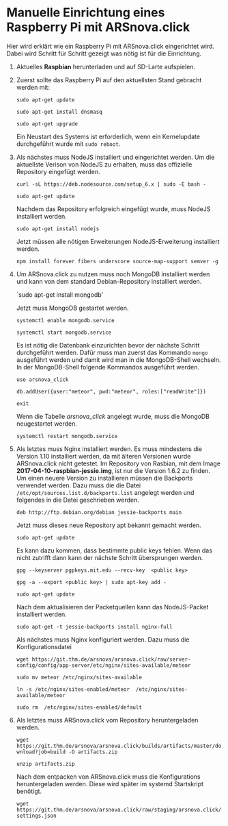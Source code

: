 # Manuelle Einrichtung eines Raspberry Pi mit ARSnova.click
Hier wird erklärt wie ein Raspberry Pi mit ARSnova.click eingerichtet wird.
Dabei wird Schritt für Schritt gezeigt was nötig ist für die Einrichtung.

1. Aktuelles **Raspbian** herunterladen und auf SD-Larte aufspielen.

2. Zuerst sollte das Raspberry Pi auf den aktuellsten Stand gebracht werden mit:

   `sudo apt-get update`

   `sudo apt-get install dnsmasq`

   `sudo apt-get upgrade`

   Ein Neustart des Systems ist erforderlich, wenn ein Kernelupdate
   durchgeführt wurde mit `sudo reboot`.

3. Als nächstes muss NodeJS installiert und eingerichtet werden.
   Um die aktuellste Verison von NodeJS zu erhalten, muss das offizielle
   Repository eingefügt werden.

   `curl -sL https://deb.nodesource.com/setup_6.x | sudo -E bash -`

   `sudo apt-get update`

   Nachdem das Repository erfolgreich eingefügt wurde, muss NodeJS installiert
   werden.

   `sudo apt-get install nodejs`

   Jetzt müssen alle nötigen Erweiterungen NodeJS-Erweiterung installiert
   werden.

   `npm install forever fibers underscore source-map-support semver -g`

4. Um ARSnova.click zu nutzen muss noch MongoDB installiert werden und kann von
   dem standard Debian-Repository installiert werden.

   `sudo apt-get install mongodb'

   Jetzt muss MongoDB gestartet werden.

   `systemctl enable mongodb.service`

   `systemctl start mongodb.service`

    Es ist nötig die Datenbank einzurichten bevor der nächste Schritt
    durchgeführt werden. Dafür muss man zuerst das Kommando `mongo` ausgeführt
    werden und damit wird man in die MongoDB-Shell wechseln. In der
    MongoDB-Shell folgende Kommandos ausgeführt werden.

    `use arsnova_click`

    `db.addUser({user:"meteor", pwd:"meteor", roles:["readWrite"]})`

    `exit`

    Wenn die Tabelle *arsnova_click* angelegt wurde, muss die MongoDB
    neugestartet werden.

    `systemctl restart mongodb.service`

5. Als letztes muss Nginx installiert werden. Es muss mindestens die Version
   1.10 installiert werden, da mit älteren Versionen wurde ARSnova.click nicht
   getestet.
   Im Repository von Rasbian, mit dem Image **2017-04-10-raspbian-jessie.img**,
   ist nur die Version 1.6.2 zu finden. Um einen neuere Version zu installieren
   müssen die Backports verwendet werden. Dazu muss die die Datei
   `/etc/opt/sources.list.d/backports.list` angelegt werden und folgendes in die
   Datei geschrieben werden.

   `deb http://ftp.debian.org/debian jessie-backports main`

   Jetzt muss dieses neue Repository apt bekannt gemacht werden.

   `sudo apt-get update`

   Es kann dazu kommen, dass bestimmte public keys fehlen. Wenn das nicht
   zutrifft dann kann der nächste Schritt übersprungen werden.

   `gpg --keyserver pgpkeys.mit.edu --recv-key  <public key>`

   `gpg -a --export <public key> | sudo apt-key add -`

   `sudo apt-get update`

   Nach dem aktualisieren der Packetquellen kann das NodeJS-Packet installiert
   werden.

   `sudo apt-get -t jessie-backports install nginx-full`

   Als nächstes muss Nginx konfiguriert werden. Dazu muss die
   Konfigurationsdatei

   `wget https://git.thm.de/arsnova/arsnova.click/raw/server-config/config/app-server/etc/nginx/sites-available/meteor`

   `sudo mv meteor /etc/nginx/sites-available`

   `ln -s /etc/nginx/sites-enabled/meteor  /etc/nginx/sites-available/meteor`

   `sudo rm  /etc/nginx/sites-enabled/default`

6. Als letztes muss ARSnova.click vom Repository heruntergeladen werden.

   `wget https://git.thm.de/arsnova/arsnova.click/builds/artifacts/master/download?job=build -O artifacts.zip`

   `unzip artifacts.zip`

   Nach dem entpacken von ARSnova.click muss die Konfigurations heruntergeladen
   werden. Diese wird später im systemd Startskript benötigt.

   `wget https://git.thm.de/arsnova/arsnova.click/raw/staging/arsnova.click/settings.json`

